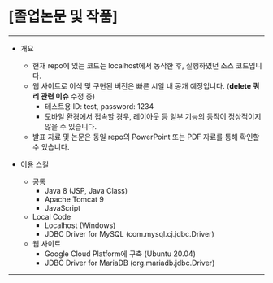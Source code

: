 # [졸업논문 및 작품]
<hr/>

* 개요   
  + 현재 repo에 있는 코드는 localhost에서 동작한 후, 실행하였던 소스 코드입니다.
  + 웹 사이트로 이식 및 구현된 버전은 빠른 시일 내 공개 예정입니다. (<b>delete 쿼리 관련 이슈</b> 수정 중)
    + 테스트용 ID: test, password: 1234
    + 모바일 환경에서 접속할 경우, 레이아웃 등 일부 기능의 동작이 정상적이지 않을 수 있습니다.
  + 발표 자료 및 논문은 동일 repo의 PowerPoint 또는 PDF 자료를 통해 확인할 수 있습니다.

* 이용 스킬
  + 공통
    + Java 8 (JSP, Java Class)
    + Apache Tomcat 9
    + JavaScript
  + Local Code
    + Localhost (Windows) 
    + JDBC Driver for MySQL (com.mysql.cj.jdbc.Driver)
  + 웹 사이트
    + Google Cloud Platform에 구축 (Ubuntu 20.04)
    + JDBC Driver for MariaDB (org.mariadb.jdbc.Driver)
<hr/>   
